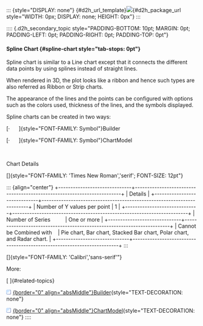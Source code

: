 ::: {style="DISPLAY: none"}
[](ms-xhelp:///?Id=d2h_url_template){#d2h_url_template}![](!package_url!){#d2h_package_url style="WIDTH: 0px; DISPLAY: none; HEIGHT: 0px"}
:::

:::: {.d2h_secondary_topic style="PADDING-BOTTOM: 10pt; MARGIN: 0pt; PADDING-LEFT: 0pt; PADDING-RIGHT: 0pt; PADDING-TOP: 0pt"}
#### Spline Chart {#spline-chart style="tab-stops: 0pt"}

Spline chart is similar to a Line chart except that it connects the different data points by using splines instead of straight lines.

When rendered in 3D, the plot looks like a ribbon and hence such types are also referred as Ribbon or Strip charts.

The appearance of the lines and the points can be configured with options such as the colors used, thickness of the lines, and the symbols displayed.

Spline charts can be created in two ways:

[·      ]{style="FONT-FAMILY: Symbol"}Builder

[·      ]{style="FONT-FAMILY: Symbol"}ChartModel

 

Chart Details

[]{style="FONT-FAMILY: 'Times New Roman','serif'; FONT-SIZE: 12pt"} 

::: {align="center"}
+------------------------------+------------------------------------------------------------------------+
| Details                                                                                               |
+------------------------------+------------------------------------------------------------------------+
| Number of Y values per point | 1                                                                      |
+------------------------------+------------------------------------------------------------------------+
| Number of Series             | One or more                                                            |
+------------------------------+------------------------------------------------------------------------+
| Cannot be Combined with      | Pie chart, Bar chart, Stacked Bar chart, Polar chart, and Radar chart. |
+------------------------------+------------------------------------------------------------------------+
:::

[]{style="FONT-FAMILY: 'Calibri','sans-serif'"} 

More:

[ ]{#related-topics}

[![](button.gif){border="0" align="absMiddle"}Builder](ms-xhelp:///?Id=30d7dcc7-56a4-44a8-bd01-5a1044bba1d9){style="TEXT-DECORATION: none"}

[![](button.gif){border="0" align="absMiddle"}ChartModel](ms-xhelp:///?Id=3420f97a-f026-40b1-be4f-89454d973919){style="TEXT-DECORATION: none"}
::::
